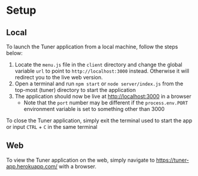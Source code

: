 # Setup

## Local

To launch the Tuner application from a local machine, follow the steps below:

1. Locate the `menu.js` file in the `client` directory and change the global variable `url` to point to `http://localhost:3000` instead. Otherwise it will redirect you to the live web version.
2. Open a terminal and run `npm start` or `node server/index.js` from the top-most (tuner) directory to start the application
3. The application should now be live at <http://localhost:3000> in a browser
   - Note that the `port` number may be different if the `process.env.PORT` environment variable is set to something other than 3000

To close the Tuner application, simply exit the terminal used to start the app or input `CTRL` + `C` in the same terminal

## Web

To view the Tuner application on the web, simply navigate to <https://tuner-app.herokuapp.com/> with a browser.
